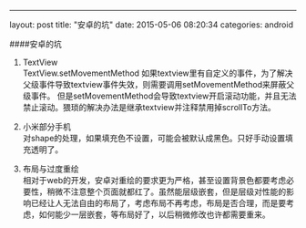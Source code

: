 ---
layout: post
title:  "安卓的坑"
date:   2015-05-06 08:20:34
categories: android

####安卓的坑

1. TextView		
	TextView.setMovementMethod
	如果textview里有自定义的事件，为了解决父级事件导致textview事件失效，则需要调用setMovementMethod来屏蔽父级事件。
	但是setMovementMethod会导致textview开启滚动功能，并且无法禁止滚动。猥琐的解决办法是继承textview并注释禁用掉scrollTo方法。
	
2. 小米部分手机		
	对shape的处理，如果填充色不设置，可能会被默认成黑色。只好手动设置填充透明了。
	
3. 布局与过度重绘		
	相对于web的开发，安卓对重绘的要求更为严格，甚至设置背景色都要考虑必要性，稍微不注意整个页面就都红了。虽然能层级嵌套，但是层级对性能的影响已经让人无法自由的布局了，考虑布局不再考虑，布局是否合理，而是要考虑，如何能少一层嵌套，等布局好了，以后稍微修改也许都需要重来。
	
	

